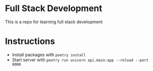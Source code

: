 # Full Stack Development
This is a repo for learning full stack development

# Instructions
- Install packages with `poetry install`
- Start server with `poetry run uvicorn api.main:app --reload --port 8000`
